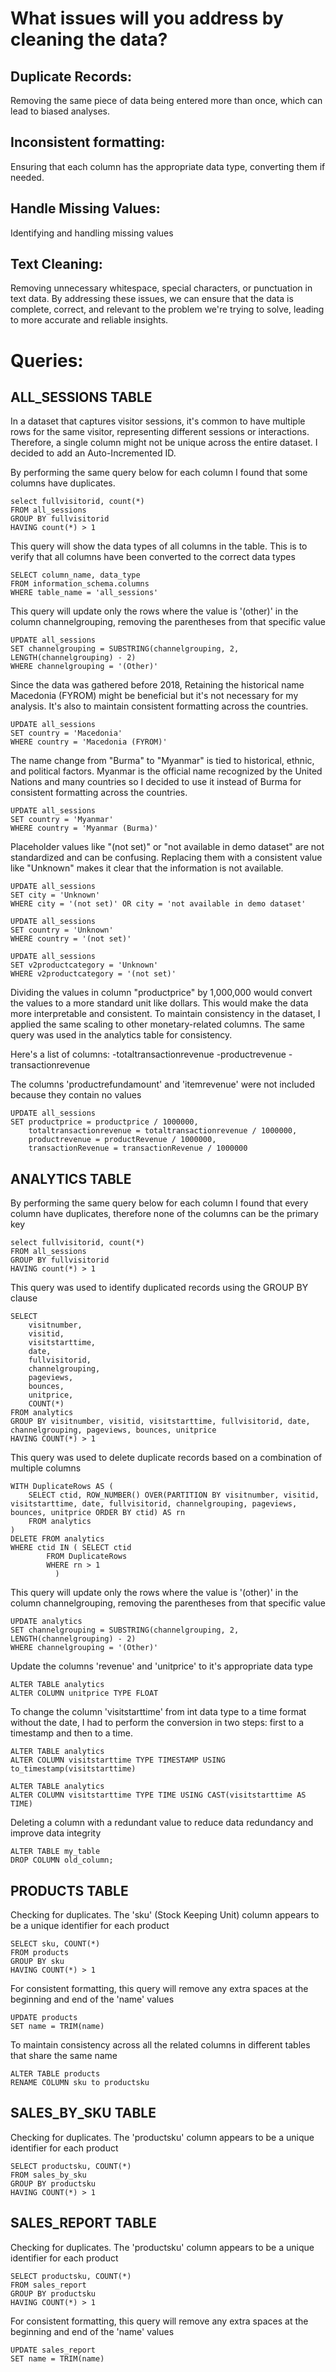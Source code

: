 # What issues will you address by cleaning the data?

## Duplicate Records:
   Removing the same piece of data being entered more than once, which can lead to biased analyses.

## Inconsistent formatting:
   Ensuring that each column has the appropriate data type, converting them if needed.

## Handle Missing Values: 
   Identifying and handling missing values

## Text Cleaning:
   Removing unnecessary whitespace, special characters, or punctuation in text data. By addressing these issues, we can ensure that the data is complete, correct, and relevant to the problem we're trying to solve, leading to more accurate and reliable insights.





# Queries:


## ALL_SESSIONS TABLE

In a dataset that captures visitor sessions, it's common to have multiple rows for the same visitor, representing different sessions or interactions. Therefore, a single column might not be unique across the entire dataset. I decided to add an Auto-Incremented ID.

By performing the same query below for each column I found that some columns have duplicates.
```
select fullvisitorid, count(*)
FROM all_sessions
GROUP BY fullvisitorid
HAVING count(*) > 1
```

This query will show the data types of all columns in the table. This is to verify that all columns have been converted to the correct data types
```
SELECT column_name, data_type 
FROM information_schema.columns 
WHERE table_name = 'all_sessions'
```

This query will update only the rows where the value is '(other)' in the column channelgrouping, removing the parentheses from that specific value 
```
UPDATE all_sessions
SET channelgrouping = SUBSTRING(channelgrouping, 2, LENGTH(channelgrouping) - 2)
WHERE channelgrouping = '(Other)'
```

Since the data was gathered before 2018, Retaining the historical name Macedonia (FYROM) might be beneficial but it's not necessary for my analysis. It's also to maintain consistent formatting across the countries.
```
UPDATE all_sessions 
SET country = 'Macedonia'
WHERE country = 'Macedonia (FYROM)'
```

The name change from "Burma" to "Myanmar" is tied to historical, ethnic, and political factors. Myanmar is the official name recognized by the United Nations and many countries so I decided to use it instead of Burma for consistent formatting across the countries.
```
UPDATE all_sessions 
SET country = 'Myanmar'
WHERE country = 'Myanmar (Burma)'
```

Placeholder values like "(not set)" or "not available in demo dataset" are not standardized and can be confusing.
Replacing them with a consistent value like "Unknown" makes it clear that the information is not available.
```
UPDATE all_sessions
SET city = 'Unknown'
WHERE city = '(not set)' OR city = 'not available in demo dataset'
```
```
UPDATE all_sessions
SET country = 'Unknown'
WHERE country = '(not set)'
```
```
UPDATE all_sessions
SET v2productcategory = 'Unknown'
WHERE v2productcategory = '(not set)'
```


Dividing the values in column "productprice" by 1,000,000 would convert the values to a more standard unit like dollars. This would make the data more interpretable and consistent. To maintain consistency in the dataset, I applied the same scaling to other monetary-related columns.
The same query was used in the analytics table for consistency.

Here's a list of columns:
-totaltransactionrevenue
-productrevenue
-transactionrevenue

The columns 'productrefundamount' and 'itemrevenue' were not included because they contain no values
```
UPDATE all_sessions
SET productprice = productprice / 1000000,
    totaltransactionrevenue = totaltransactionrevenue / 1000000,
    productrevenue = productRevenue / 1000000,
    transactionRevenue = transactionRevenue / 1000000
```

## ANALYTICS TABLE

By performing the same query below for each column I found that every column have duplicates, therefore none of the columns can be the primary key
```
select fullvisitorid, count(*)
FROM all_sessions
GROUP BY fullvisitorid
HAVING count(*) > 1
```
This query was used to identify duplicated records using the GROUP BY clause

```
SELECT
	visitnumber,
	visitid,
	visitstarttime,
	date,
	fullvisitorid,
	channelgrouping,
	pageviews,
	bounces,
	unitprice,
	COUNT(*)
FROM analytics
GROUP BY visitnumber, visitid, visitstarttime, fullvisitorid, date, channelgrouping, pageviews, bounces, unitprice
HAVING COUNT(*) > 1
```

This query was used to delete duplicate records based on a combination of multiple columns
```
WITH DuplicateRows AS (
    SELECT ctid, ROW_NUMBER() OVER(PARTITION BY visitnumber, visitid, visitstarttime, date, fullvisitorid, channelgrouping, pageviews,           bounces, unitprice ORDER BY ctid) AS rn
    FROM analytics
)
DELETE FROM analytics
WHERE ctid IN ( SELECT ctid
		FROM DuplicateRows
		WHERE rn > 1
	      )
```

This query will update only the rows where the value is '(other)' in the column channelgrouping, removing the parentheses from that specific value 
```
UPDATE analytics
SET channelgrouping = SUBSTRING(channelgrouping, 2, LENGTH(channelgrouping) - 2)
WHERE channelgrouping = '(Other)'
```


Update the columns 'revenue' and 'unitprice' to it's appropriate data type
```
ALTER TABLE analytics
ALTER COLUMN unitprice TYPE FLOAT
```

To change the column 'visitstarttime' from int data type to a time format without the date, I had to perform the conversion in two steps: first to a timestamp and then to a time.
```
ALTER TABLE analytics
ALTER COLUMN visitstarttime TYPE TIMESTAMP USING to_timestamp(visitstarttime)
```
```
ALTER TABLE analytics
ALTER COLUMN visitstarttime TYPE TIME USING CAST(visitstarttime AS TIME)
```

Deleting a column with a redundant value to reduce data redundancy and improve data integrity
```
ALTER TABLE my_table
DROP COLUMN old_column;
```


## PRODUCTS TABLE

Checking for duplicates. The 'sku' (Stock Keeping Unit) column appears to be a unique identifier for each product
```
SELECT sku, COUNT(*)
FROM products
GROUP BY sku
HAVING COUNT(*) > 1
```

For consistent formatting, this query will remove any extra spaces at the beginning and end of the 'name' values
```
UPDATE products
SET name = TRIM(name)
```

To maintain consistency across all the related columns in different tables that share the same name
```
ALTER TABLE products
RENAME COLUMN sku to productsku
```


## SALES_BY_SKU TABLE

Checking for duplicates. The 'productsku' column appears to be a unique identifier for each product
```
SELECT productsku, COUNT(*) 
FROM sales_by_sku
GROUP BY productsku
HAVING COUNT(*) > 1
```

## SALES_REPORT TABLE

Checking for duplicates. The 'productsku' column appears to be a unique identifier for each product
```
SELECT productsku, COUNT(*) 
FROM sales_report
GROUP BY productsku
HAVING COUNT(*) > 1
```
For consistent formatting, this query will remove any extra spaces at the beginning and end of the 'name' values
```
UPDATE sales_report
SET name = TRIM(name)
```






















